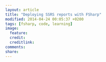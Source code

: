 ```yaml
---
layout: article
title: "Deploying SSRS reports with FSharp"
modified: 2014-04-24 00:05:37 +0200
tags: [fsharp, code, learning]
image:
  feature: 
  credit: 
  creditlink: 
comments: 
share: 
---
```

